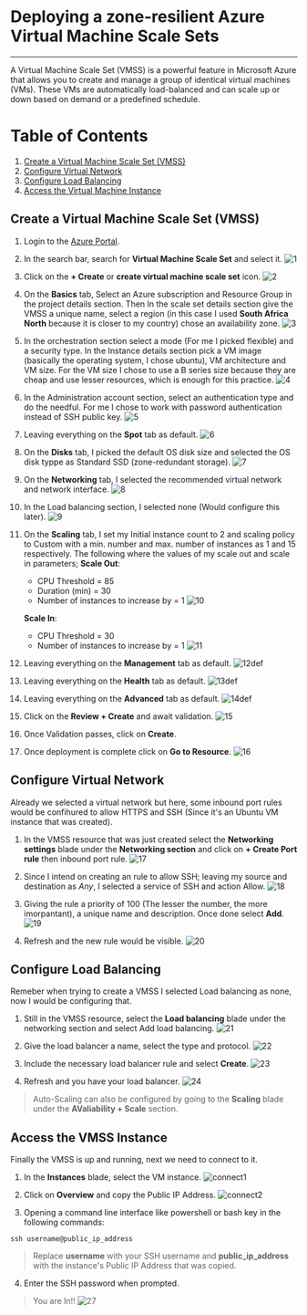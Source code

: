 # Deploying a zone-resilient Azure Virtual Machine Scale Sets
---
A Virtual Machine Scale Set (VMSS) is a powerful feature in Microsoft Azure that allows you to create and manage a group of identical virtual machines (VMs). These VMs are automatically load-balanced and can scale up or down based on demand or a predefined schedule.

# Table of Contents
1. [Create a Virtual Machine Scale Set (VMSS)](#create-a-virtual-machine-scale-set-vmss)
2. [Configure Virtual Network](#configure-virtual-network)
3. [Configure Load Balancing](#configure-load-balancing)
4. [Access the Virtual Machine Instance](#access-the-vmss-instance)

## Create a Virtual Machine Scale Set (VMSS)
1. Login to the [Azure Portal](https://portal.azure.com/).
2. In the search bar, search for __Virtual Machine Scale Set__ and select it.
![1](https://github.com/oputaolivia/Azure-Virtual-Machine/assets/72948572/17c8df29-42c0-4af5-b8b6-cdfd04f488e0)

3. Click on the __+ Create__ or __create virtual machine scale set__ icon.
![2](https://github.com/oputaolivia/Azure-Virtual-Machine/assets/72948572/a4498d0a-6b71-4182-9f62-59096b1f3f8c)

4. On the __Basics__ tab, Select an Azure subscription and Resource Group in the project details section. Then In the scale set details section give the VMSS a unique name, select a region (in this case I used __South Africa North__ because it is closer to my country) chose an availability zone.
![3](https://github.com/oputaolivia/Azure-Virtual-Machine/assets/72948572/f6bb6a7e-f8d5-4469-896e-c8bdb60d2e42)

5. In the orchestration section select a mode (For me I picked flexible) and a security type. In the Instance details section pick a VM image (basically the operating system, I chose ubuntu), VM architecture and VM size. For the VM size I chose to use a B series size because they are cheap and use lesser resources, which is enough for this practice.
![4](https://github.com/oputaolivia/Azure-Virtual-Machine/assets/72948572/bfdc61d7-2a2a-41b8-b54d-90d718e904bf)

6. In the Administration account section, select an authentication type and do the needful. For me I chose to work with password authentication instead of SSH public key.
![5](https://github.com/oputaolivia/Azure-Virtual-Machine/assets/72948572/79de17c5-248f-4dda-97c3-3b963296d5ec)

7. Leaving everything on the __Spot__ tab as default.
![6](https://github.com/oputaolivia/Azure-Virtual-Machine/assets/72948572/24881877-acac-49e9-946e-02c9851fc138)

8. On the __Disks__ tab, I picked the default OS disk size and selected the OS disk typpe as Standard SSD (zone-redundant storage).
![7](https://github.com/oputaolivia/Azure-Virtual-Machine/assets/72948572/5b7031f4-4f31-4735-bb1b-094e28def328)

9. On the __Networking__ tab, I selected the recommended virtual network and network interface.
![8](https://github.com/oputaolivia/Azure-Virtual-Machine/assets/72948572/a194e52e-c87e-4495-85e4-910456caada7)

10. In the Load balancing section, I selected none (Would configure this later).
![9](https://github.com/oputaolivia/Azure-Virtual-Machine/assets/72948572/13988481-0ce8-40b2-925c-1af6092d9384)

11. On the __Scaling__ tab, I set my Initial instance count to 2 and scaling policy to Custom with a min. number and max. number of instances as 1 and 15 respectively. The following where the values of my scale out and scale in parameters;
     __Scale Out__:
    - CPU Threshold = 85
    - Duration (min) = 30
    - Number of instances to increase by = 1
![10](https://github.com/oputaolivia/Azure-Virtual-Machine/assets/72948572/7b9f33fb-b134-46bb-a2f1-345bf94084ba)

    __Scale In__:
    - CPU Threshold = 30
    - Number of instances to increase by = 1
![11](https://github.com/oputaolivia/Azure-Virtual-Machine/assets/72948572/5d467ba2-e2d1-4e53-a91d-999e6652d093)

12. Leaving everything on the __Management__ tab as default.
![12def](https://github.com/oputaolivia/Azure-Virtual-Machine/assets/72948572/00ba5b75-baee-4e7a-a16c-e59530e84f92)

13. Leaving everything on the __Health__ tab as default.
![13def](https://github.com/oputaolivia/Azure-Virtual-Machine/assets/72948572/bf82688a-0f6a-445b-afaf-5c75cb7e008c)

14. Leaving everything on the __Advanced__ tab as default.
![14def](https://github.com/oputaolivia/Azure-Virtual-Machine/assets/72948572/b3fa1dca-7a2a-42b1-aeee-62d16a7e8413)

15. Click on the __Review + Create__ and await validation.
![15](https://github.com/oputaolivia/Azure-Virtual-Machine/assets/72948572/ea7dc787-7d7d-4ad6-a10e-8de5c70b5705)

16. Once Validation passes, click on __Create__.

17. Once deployment is complete click on __Go to Resource__.
![16](https://github.com/oputaolivia/Azure-Virtual-Machine/assets/72948572/7d2f14c2-4b78-4ff5-b7ac-adcaa7d45958)

## Configure Virtual Network
Already we selected a virtual network but here, some inbound port rules would be confihured to allow HTTPS and SSH (Since it's an Ubuntu VM instance that was created).
1. In the VMSS resource that was just created select the __Networking settings__ blade under the __Networking section__ and click on __+ Create Port rule__ then inbound port rule.
![17](https://github.com/oputaolivia/Azure-Virtual-Machine/assets/72948572/645e653f-1fb1-4492-9645-05b266466b07)

3. Since I intend on creating an rule to allow SSH; leaving my source and destination as *Any*, I selected a service of SSH and action Allow.
![18](https://github.com/oputaolivia/Azure-Virtual-Machine/assets/72948572/af4c3881-d10e-4905-a498-276cb3f8b863)

4. Giving the rule a priority of 100 (The lesser the number, the more imorpantant), a unique name and description. Once done select __Add__.
![19](https://github.com/oputaolivia/Azure-Virtual-Machine/assets/72948572/2c3fa8f2-ea1b-4f9e-9d8d-dcccc58da1b7)

5. Refresh and the new rule would be visible.
![20](https://github.com/oputaolivia/Azure-Virtual-Machine/assets/72948572/f639b25a-ab1d-4287-9889-06bcbb2963a7)

## Configure Load Balancing
Remeber when trying to create a VMSS I selected Load balancing as none, now I would be configuring that.
1. Still in the VMSS resource, select the __Load balancing__ blade under the networking section and select Add load balancing.
![21](https://github.com/oputaolivia/Azure-Virtual-Machine/assets/72948572/d96b3dd0-91cf-4c28-a86d-81611e750a56)

2. Give the load balancer a name, select the type and protocol.
![22](https://github.com/oputaolivia/Azure-Virtual-Machine/assets/72948572/9684a41e-7178-40c5-a3d5-8fef3f413ed6)

3. Include the necessary load balancer rule and select __Create__.
![23](https://github.com/oputaolivia/Azure-Virtual-Machine/assets/72948572/f6554e95-50b8-4dcb-947e-598f19d058d5)

4. Refresh and you have your load balancer.
![24](https://github.com/oputaolivia/Azure-Virtual-Machine/assets/72948572/6d4b6cd1-188c-4ba0-8dd6-e115ada80ce8)

> Auto-Scaling can also be configured by going to the __Scaling__ blade under the __AValiability + Scale__ section.

## Access the VMSS Instance
Finally the VMSS is up and running, next we need to connect to it.
1. In the __Instances__ blade, select the VM instance.
![connect1](https://github.com/oputaolivia/Azure-Virtual-Machine/assets/72948572/fe63ffad-0ac3-4eae-bc74-aca84e11c524)

2. Click on __Overview__ and copy the Public IP Address.
![connect2](https://github.com/oputaolivia/Azure-Virtual-Machine/assets/72948572/c397bdc3-9d46-4edd-9ac2-7b1880b3108e)

3. Opening a command line interface like powershell or bash key in the following commands:
``` 
ssh username@public_ip_address
```
> Replace __username__ with your SSH username and __public_ip_address__ with the instance's Public IP Address that was copied.

4. Enter the SSH password when prompted.
> You are In!!
![27](https://github.com/oputaolivia/Azure-Virtual-Machine/assets/72948572/a51b5e60-3080-4ae2-87fe-e6bb7f262830)

